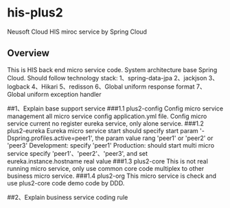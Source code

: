 # his-plus2 
Neusoft Cloud HIS miroc service by Spring Cloud

## Overview
  This is HIS back end micro service code. System architecture base Spring Cloud.
  Should follow technology stack:
  1、spring-data-jpa
  2、jackjson
  3、logback
  4、Hikari
  5、redisson
  6、Global uniform response format
  7、Global uniform exception handler

##1、Explain base support service
###1.1 plus2-config
   Config micro service management all micro service config application.yml file.
   Config micro service current no register eureka service, only alone service.
###1.2 plus2-eureka
   Eureka micro service start should specify start param '-Dspring.profiles.active=peer1', the param value rang 'peer1' or 'peer2' or 'peer3'
   Development: specify 'peer1'
   Production: should start multi micro service specify 'peer1'、'peer2'、'peer3', and set eureka.instance.hostname real value
###1.3 plus2-core
   This is not real running micro service, only use common core code multiplex to other business micro service.
###1.4 plus2-org
   This micro service is check and use plus2-core code demo code by DDD.   


##2、Explain business service coding rule